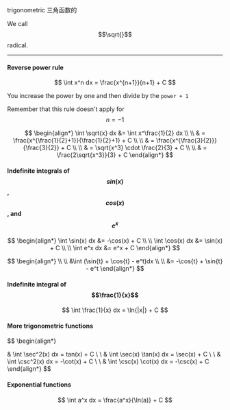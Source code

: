 trigonometric
三角函数的

We call $$\sqrt{}$$ radical.
___

#### Reverse power rule
$$
\int x^n dx = \frac{x^{n+1}}{n+1} + C
$$

You increase the power by one and then divide by the `power + 1`

Remember that this rule doesn't apply for $$n = -1$$

$$
\begin{align*}
\int \sqrt{x} dx &= \int x^\frac{1}{2} dx
\\ \\
& = \frac{x^{\frac{1}{2}+1}}{\frac{1}{2}+1} + C
\\ \\
& = \frac{x^{\frac{3}{2}}}{\frac{3}{2}} + C
\\ \\
& = \sqrt{x^3} \cdot \frac{2}{3} + C
\\ \\
& = \frac{2\sqrt{x^3}}{3} + C
\end{align*}
$$


#### Indefinite integrals of $$sin(x)$$, $$cos(x)$$, and $$e^x$$

$$
\begin{align*}
\int \sin(x) dx &= -\cos(x) + C
\\ \\
\int \cos(x) dx &= \sin(x) + C
\\ \\
\int e^x dx &= e^x + C
\end{align*}
$$

$$
\begin{align*}
\\ \\
&\int (\sin{t} + \cos{t} - e^t)dx
\\ \\
&= -\cos{t} + \sin{t} - e^t
\end{align*}
$$


#### Indefinite integral of $$\frac{1}{x}$$

$$
\int \frac{1}{x} dx = \ln{|x|} + C
$$


#### More trigonometric functions

$$
\begin{align*}

& \int \sec^2(x) dx = tan(x) + C
\\ \\
& \int \sec(x) \tan(x) dx = \sec(x) + C
\\ \\
& \int \csc^2(x) dx = -\cot(x) + C
\\ \\
& \int \csc(x) \cot(x) dx = -\csc(x) + C
\end{align*}
$$


#### Exponential functions

$$
\int a^x dx = \frac{a^x}{\ln(a)} + C
$$
